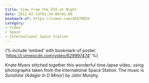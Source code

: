 ```yaml
---
title: View From the ISS at Night
date: 2012-07-23T01:34:09+01:00
bookmark-of: https://vimeo.com/45878034
category:
- Video
- Space
- International Space Station
---
```

{% include 'embed' with bookmark-of
  poster: 'https://i.vimeocdn.com/video/629997474'
%}

Knate Myers stitched together this wonderful time-lapse video, using photographs taken from the International Space Station. The music is <cite>Sunshine (Adagio In D Minor)</cite> by John Murphy.
